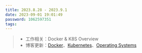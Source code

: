 ```yaml
---
title: 2023.8.28 - 2023.9.1
date: 2023-09-01 19:01:49
password: 1062597351
tags:
---
```


> - 工作相关：Docker & K8S Overview
> - 博客更新：[Docker](../../../../2022/09/06/docker/)、[Kubernetes](../../../../2022/10/03/kubernetes/)、[Operating Systems](../../../../2023/08/20/operating-systems/)

<img src="1.png" alt="" style="zoom:80%;" />

<img src="2.png" alt="" style="zoom:80%;" />

<img src="3.png" alt="" style="zoom:80%;" />

<img src="4.png" alt="" style="zoom:80%;" />

<img src="5.png" alt="" style="zoom:80%;" />